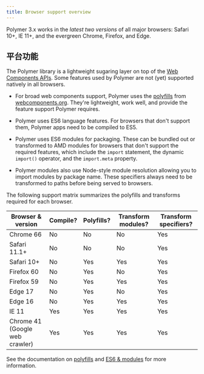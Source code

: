 ```yaml
---
title: Browser support overview
---
```


<!-- toc -->

Polymer 3.x works in the _latest two versions_ of all major browsers: Safari 10+, IE 11+, and the
evergreen Chrome, Firefox, and Edge.

## 平台功能

The Polymer library is a lightweight sugaring layer on top of the [Web Components
APIs](http://webcomponents.org/articles/why-web-components/). Some features used by Polymer are not
(yet) supported natively in all browsers. 

*   For broad web components support, Polymer uses the [polyfills](https://github.com/webcomponents/webcomponentsjs) 
    from [webcomponents.org](http://webcomponents.org). They're lightweight, work well, and provide the
    feature support Polymer requires.

*   Polymer uses ES6 language features. For browsers that don't support them, Polymer apps need to be compiled
    to ES5. 

*   Polymer uses ES6 modules for packaging. These can be bundled out or transformed to AMD modules for browsers that
    don't support the required features, which include the `import` statement, the dynamic `import()` operator, and
    the `import.meta` property.

*   Polymer modules also use Node-style module resolution allowing you to import modules by package name. 
    These specifiers always need to be transformed to paths before being served to browsers.

The following support matrix summarizes the polyfills and transforms required for each browser.

| Browser & version | Compile? | Polyfills? | Transform modules? | Transform specifiers?|
|---|---|---|---|---|
| Chrome 66 | No | No | No | Yes|
| Safari 11.1+ | No | No| No| Yes|
| Safari 10+|No|Yes|Yes|Yes|
| Firefox 60|No|Yes|No|Yes|
| Firefox 59|No|Yes|Yes|Yes|
| Edge 17|No|Yes|No|Yes|
| Edge 16|No|Yes|Yes|Yes|
| IE 11|Yes|Yes|Yes|Yes|
| Chrome 41 (Google web crawler)|Yes|Yes|Yes|Yes|

See the documentation on [polyfills](polyfills) and [ES6 & modules](es6) for more information.

